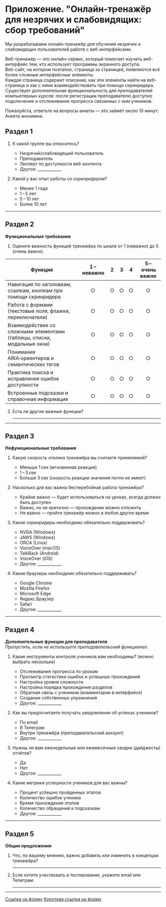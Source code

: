 # Приложение. "Онлайн-тренажёр для незрячих и слабовидящих: сбор требований"

Мы разрабатываем онлайн-тренажёр для обучения незрячих и слабовидящих пользователей работе с веб-интерфейсами.

Веб-тренажёр — это онлайн-сервис, который помогает изучать веб-интерфейс тем, кто использует программы экранного доступа.  
Веб-сайт, на котором поэтапно, страница за страницей, появляются всё более сложные интерфейсные элементы.  
Каждая страница содержит описание, как эти элементы найти на веб-странице и как с ними взаимодействовать при помощи скринридера.  
Существует дополнительная функциональность для преподавателей компьютерных курсов: после регистрации преподавателю доступно подключение и отслеживание прогресса связанных с ним учеников.

Пожалуйста, ответьте на вопросы анкеты — это займёт около 10 минут. Анкета анонимна.

## Раздел 1

1. К какой группе вы относитесь?  
   - Незрячий/слабовидящий пользователь  
   - Преподаватель
   - Эксперт по доступности веб-контента  
   - Другое: ____________

2. Какой у вас опыт работы со скринридером?  
   - Менее 1 года  
   - 1 – 5 лет  
   - 5 – 10 лет  
   - Более 10 лет  

---

## Раздел 2  
**Функциональные требования**

1. Оцените важность функций тренажёра по шкале от 1 (неважно) до 5 (очень важно).  

| Функция                                                                   | 1 – неважно | 2  | 3  | 4  | 5 – очень важно |
|---------------------------------------------------------------------------|:-----------:|:--:|:--:|:--:|:---------------:|
| Навигация по заголовкам, ссылкам, кнопкам при помощи скринридера          |     ○       |  ○ |  ○ |  ○ |        ○        |
| Работа с формами (текстовые поля, флажки, переключатели)                 |     ○       |  ○ |  ○ |  ○ |        ○        |
| Взаимодействие со сложными элементами (таблицы, списки, модальные окна)   |     ○       |  ○ |  ○ |  ○ |        ○        |
| Понимание ARIA‑ориентиров и семантических тегов                           |     ○       |  ○ |  ○ |  ○ |        ○        |
| Практика поиска и исправления ошибок доступности                          |     ○       |  ○ |  ○ |  ○ |        ○        |
| Встроенные подсказки и справочная информация                              |     ○       |  ○ |  ○ |  ○ |        ○        |

2. Есть ли другие важные функции?  
   ___________________________________________________________________________

---

## Раздел 3  
**Нефункциональные требования**

1. Какую скорость отклика тренажёра вы считаете приемлемой?  
   - Меньше 1 сек (мгновенная реакция)  
   - 1 – 3 сек  
   - Больше 3 сек (скорость реакции значения почти не имеет)  

2. Насколько для вас важна бесперебойная работа тренажёра?  
   - Крайне важно — будет использоваться на уроках, всегда должен быть доступен  
   - Важно, но не критично — прохождение можно отложить  
   - Не важно — пройти тренажёр можно в любое другое время  

3. Какие скринридеры необходимо обязательно поддерживать?  
   - NVDA (Windows)  
   - JAWS (Windows)  
   - ORCA (Linux)  
   - VoiceOver (macOS)  
   - TalkBack (Android)  
   - VoiceOver (iOS)  
   - Другое: ____________

4. Какие браузеры необходимо обязательно поддерживать?  
   - Google Chrome  
   - Mozilla Firefox  
   - Microsoft Edge  
   - Яндекс.Браузер  
   - Safari  
   - Другое: ____________

---

## Раздел 4  
**Дополнительные функции для преподавателя**  
_Пропустить, если не используете преподавательский функционал._

1. Какие инструменты контроля учеников вам необходимы? (можно выбрать несколько)  
   - Отслеживание прогресса по урокам  
   - Просмотр статистики ошибок и успешных прохождений  
   - Настройка уровня сложности  
   - Настройка порядка прохождения разделов  
   - Обратная связь с учеником (комментарии в интерфейсе)  
   - Создание собственных упражнений  
   - Другое: ____________

2. Как вы предпочитаете получать уведомления об успехах учеников?  
   - По email  
   - В Телеграм  
   - Внутри тренажёра (преподавательский аккаунт)  
   - Другое: ____________

3. Нужны ли вам еженедельные или ежемесячные сводки (дайджесты) отчётов?  
   - Да  
   - Нет  
   - Другое: ____________

4. Какие метрики успешности учеников для вас важны?  
   - Процент успешно пройденных этапов  
   - Количество ошибок ученика  
   - Время прохождения этапов  
   - Количество обращений к подсказкам  
   - Другое: ____________

---

## Раздел 5  
**Общие предложения**

1. Что, по вашему мнению, важно добавить или изменить в концепции тренажёра?  
   ___________________________________________________________________________

2. Если хотите участвовать в тестировании, укажите email или Телеграм:  
   ___________________________________________________________________________

---

[Ссылка на форму](https://docs.google.com/forms/d/e/1FAIpQLSdphRcWY4uk77B7qszxN6Da7LvY_Ah4b0ULSZXaE0IviUDFRg/viewform?usp=header)
[Короткая ссылка на форму](https://forms.gle/Zx9FQgD78rEtDq5W9)

